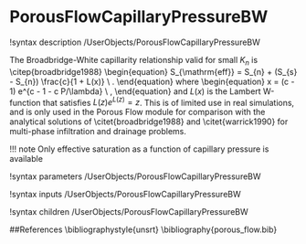 # PorousFlowCapillaryPressureBW
!syntax description /UserObjects/PorousFlowCapillaryPressureBW

The Broadbridge-White capillarity relationship valid for small $K_{n}$ is \citep{broadbridge1988}
\begin{equation}
S_{\mathrm{eff}} = S_{n} + (S_{s} - S_{n}) \frac{c}{1 + L(x)} \ .
\end{equation}
where
\begin{equation}
x = (c - 1) e^{c - 1 - c P/\lambda} \ ,
\end{equation}
and $L(x)$ is the Lambert W-function that satisfies $L(z)e^{L(z)}=z$.
This is of limited use in real simulations, and is only used in the Porous
Flow module for comparison with the analytical solutions of \citet{broadbridge1988} and
\citet{warrick1990} for multi-phase infiltration and drainage problems.

!!! note
    Only effective saturation as a function of capillary pressure is available

!syntax parameters /UserObjects/PorousFlowCapillaryPressureBW

!syntax inputs /UserObjects/PorousFlowCapillaryPressureBW

!syntax children /UserObjects/PorousFlowCapillaryPressureBW

##References
\bibliographystyle{unsrt}
\bibliography{porous_flow.bib}
